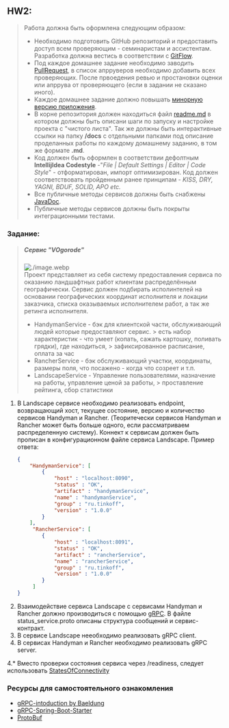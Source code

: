 


## HW2:
> Работа должна быть оформлена следующим образом:
>- Необходимо подготовить GitHub репозиторий и предоставить доступ всем проверяющим - семинаристам и ассистентам. Разработка
   > должна вестись в соответствии с [GitFlow](https://www.atlassian.com/ru/git/tutorials/comparing-workflows/gitflow-workflow).
>- Под каждое домашнее задание необходимо заводить [PullRequest](https://docs.gitlab.com/ee/user/project/merge_requests/creating_merge_requests.html),
   > в список апрруверов необходимо добавить всех проверяющих. После првоедения ревью и простановки оценки или апррува от проверяющего
   > (если в задании не сказано иного).
>- Каждое домашнее задание должно повышать [минорную версию приложения](https://semver.org/lang/ru/).
>- В корне репозитория должен находиться файл [readme.md](https://www.markdownguide.org/basic-syntax/) в котором должны быть
   > описани шаги по запуску и настройке проекта с "чистого листа". Так же должны быть интерактивные ссылки на папку **/docs**
   > с отдельными папками под описание проделанных работы по каждому домашнему заданию, в том же формате **.md**.
>- Код должен быть оформлен в соответствии дефолтным **IntellijIdea Codestyle** -"_File | Default Settings | Editor | Code Style_" -
   > отформатирован, импорт оптимизирован. Код должен соответствовать пройденным ранее принципам - _KISS, DRY, YAGNI, BDUF, SOLID, APO etc._
>- Все публичные методы сервисов должны быть снабжены [JavaDoc](https://ru.wikipedia.org/wiki/Javadoc).
>- Публичные методы сервисов должны быть покрыты интеграционными тестами.

### Заданиe:
> ##### Сервис "VOgorode"
> ![./image.webp](./image.webp)  
> Проект представляет из себя систему предоставления сервиса по оказанию ландшафтных работ клиентам распределённым
> географически. Сервис должен подбирать исполинтелей на основании географических координат исполнителя и локации заказчика,
> списка оказываемых исполнителем работ, а так же ретинга исполнителя.
> - HandymanService - бэк для клиентской части, обслуживающий людей которые предоставляют сервис.
    > есть набор характеристик - что умеет (копать, сажать картошку, поливать грядки), где находиться,
    > зафиксированное расписание, оплата за час
> - RancherService -  бэк обслуживающий участки, координаты, размеры поля, что посажено - когда что созреет и т.п.
> - LandscapeService - Управление пользователями, назначение на работы, управление ценой за работы,
    > проставление рейтинга, сбор статистики

1. В Landscape сервисе необходимо реализовать endpoint, возвращающий хост, текущее состояние, версию и количество сервисов Handyman и Rancher.
   (Теоритечески сервисов Handyman и Rancher может быть больше одного, если рассматриваем распределенную систему). Коннект к сервисам должен быть прописан в конфигурационном файле сервиса Landscape.
   Пример ответа:
   ```json
   {
       "HandymanService": [
           {   
               "host" : "localhost:8090",
               "status" : "OK",
               "artifact" : "handymanService",
               "name" : "handymanService",
               "group" : "ru.tinkoff",
               "version" : "1.0.0"  
           }
       ],
        "RancherService": [
           {   
               "host" : "localhost:8091",
               "status" : "OK",
               "artifact" : "rancherService",
               "name" : "rancherService",
               "group" : "ru.tinkoff",
               "version" : "1.0.0" 
           }
        ] 
   }
   ``` 
2. Взаимодействие сервиса Landscape с сервисами Handyman и Rancher должно производиться с помощью [gRPC](https://grpc.io/docs/languages/java/).
   В файле status_service.proto описаны структура сообщений и сервис-контракт.
3. В сервисе Landscape нееобходимо реализовать gRPC client.
4. В сервисах Handyman и Rancher необходимо реализовать gRPC server.

4.* Вместо проверки состояния сервиса через /readiness, следует использовать [StatesOfConnectivity](https://github.com/grpc/grpc/blob/master/doc/connectivity-semantics-and-api.md#channel-state-api)

### Ресурсы для самостоятельного ознакомления
- [gRPC-intoduction by Baeldung](https://www.baeldung.com/grpc-introduction)
- [gRPC-Spring-Boot-Starter](https://yidongnan.github.io/grpc-spring-boot-starter/en/server/getting-started.html)
- [ProtoBuf](https://protobuf.dev/)

    

